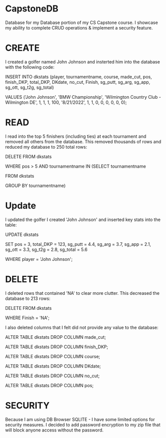 # CapstoneDB
Database for my Database portion of my CS Capstone course. I showcase my ability to complete CRUD operations & implement a security feature.

# CREATE

I created a golfer named John Johnson and insterted him into the database with the following code:

INSERT INTO dkstats (player, tournamentname, course, made_cut, pos, finish_DKP, total_DKP, DKdate, no_cut, Finish, sg_putt, sg_arg, sg_app, sg_ott, sg_t2g, sg_total) 

VALUES ('John Johnson', 'BMW Championship', 'Wilmington Country Club - Wilmington DE', 1, 1, 1, 100, '8/21/2022', 1, 1, 0, 0, 0, 0, 0, 0);

# READ

I read into the top 5 finishers (including ties) at each tournament and removed all others from the database. This removed thousands of rows and reduced my database to 250 total rows:

DELETE FROM dkstats

WHERE pos > 5 AND tournamentname IN (SELECT tournamentname

FROM dkstats

GROUP BY tournamentname)

# Update

I updated the golfer I created 'John Johnson' and inserted key stats into the table:

UPDATE dkstats

SET pos = 3, total_DKP = 123, sg_putt = 4.4, sg_arg = 3.7, sg_app = 2.1, sg_ott = 3.3, sg_t2g = 2.8, sg_total = 5.6

WHERE player = 'John Johnson';

# DELETE

I deleted rows that contained 'NA' to clear more clutter. This decreased the database to 213 rows:

DELETE FROM dkstats

WHERE Finish = 'NA';

I also deleted columns that I felt did not provide any value to the database:

ALTER TABLE dkstats DROP COLUMN made_cut;

ALTER TABLE dkstats DROP COLUMN finish_DKP;

ALTER TABLE dkstats DROP COLUMN course;

ALTER TABLE dkstats DROP COLUMN DKdate;

ALTER TABLE dkstats DROP COLUMN no_cut;

ALTER TABLE dkstats DROP COLUMN pos;

# SECURITY

Because I am using DB Browser SQLITE - I have some limited options for security measures. I decided to add password encryption to my zip file that will block anyone access without the password.
